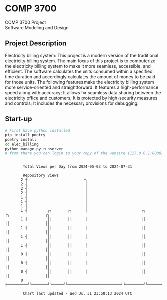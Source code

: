 # COMP 3700
COMP 3700 Project  
Software Modeling and Design
## Project Description
Electricity billing system: This project is a modern version of the traditional electricity billing system. The main focus of this project is to computerize the electricity billing system to make it more seamless, accessible, and efficient. The software calculates the units consumed within a specified time duration and accordingly calculates the amount of money to be paid for those units. The following features make the electricity billing system more service-oriented and straightforward: It features a high-performance speed along with accuracy; It allows for seamless data sharing between the electricity office and customers; It is protected by high-security measures and controls; It includes the necessary provisions for debugging.

## Start-up
```bash
# First have python installed
pip install poetry
poetry install
cd elec_billing
python manage.py runserver
# from there you can login to your copy of the website (127.0.0.1:8000), default creds are admin/admin
```

```

        Total Views per Day from 2024-05-03 to 2024-07-31

        Repository Views
       2 ┼                         ╭╮
       2 ┤                         ││
       2 ┤                         ││
       2 ┤                         ││
       1 ┤                         ││
       1 ┤                         ││
       1 ┤                         ││
       1 ┤         ╭╮       ╭╮     ││                        ╭╮        ╭╮                ╭╮
       1 ┤         ││       ││     ││                        ││        ││                ││
       1 ┤         ││       ││     ││                        ││        ││                ││
       1 ┤         ││       ││     ││                        ││        ││                ││
       1 ┤         ││       ││     ││                        ││        ││                ││
       0 ┤         ││       ││     ││                        ││        ││                ││
       0 ┤         ││       ││     ││                        ││        ││                ││
       0 ┤         ││       ││     ││                        ││        ││                ││
       0 ┼─────────╯╰───────╯╰─────╯╰────────────────────────╯╰────────╯╰────────────────╯╰────────

        Chart last updated - Wed Jul 31 23:58:13 2024 UTC
        
```
